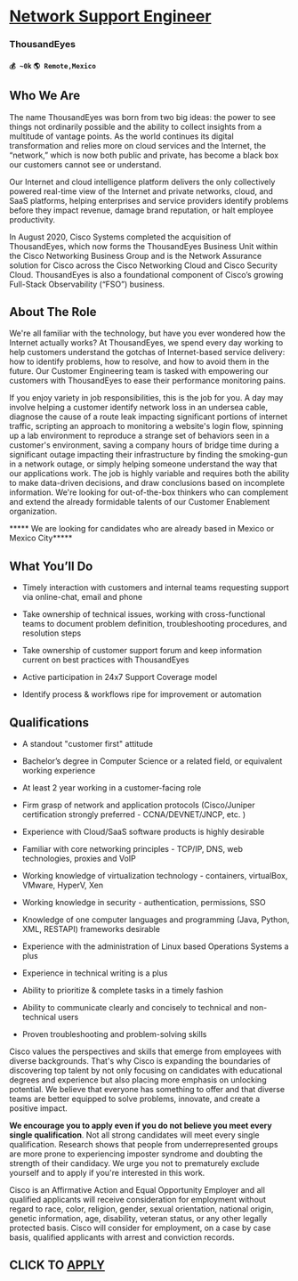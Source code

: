 # [Network Support Engineer](https://www.remotewlb.com/apply/network-support-engineer-61355)  
### ThousandEyes  
#### `💰 ~0k` `🌎 Remote,Mexico`  

## **Who We Are**

The name ThousandEyes was born from two big ideas: the power to see things not ordinarily possible and the ability to collect insights from a multitude of vantage points. As the world continues its digital transformation and relies more on cloud services and the Internet, the “network,” which is now both public and private, has become a black box our customers cannot see or understand.

Our Internet and cloud intelligence platform delivers the only collectively powered real-time view of the Internet and private networks, cloud, and SaaS platforms, helping enterprises and service providers identify problems before they impact revenue, damage brand reputation, or halt employee productivity.

In August 2020, Cisco Systems completed the acquisition of ThousandEyes, which now forms the ThousandEyes Business Unit within the Cisco Networking Business Group and is the Network Assurance solution for Cisco across the Cisco Networking Cloud and Cisco Security Cloud. ThousandEyes is also a foundational component of Cisco’s growing Full-Stack Observability (“FSO”) business.

## **About The Role**

We're all familiar with the technology, but have you ever wondered how the Internet actually works? At ThousandEyes, we spend every day working to help customers understand the gotchas of Internet-based service delivery: how to identify problems, how to resolve, and how to avoid them in the future. Our Customer Engineering team is tasked with empowering our customers with ThousandEyes to ease their performance monitoring pains.

If you enjoy variety in job responsibilities, this is the job for you. A day may involve helping a customer identify network loss in an undersea cable, diagnose the cause of a route leak impacting significant portions of internet traffic, scripting an approach to monitoring a website's login flow, spinning up a lab environment to reproduce a strange set of behaviors seen in a customer's environment, saving a company hours of bridge time during a significant outage impacting their infrastructure by finding the smoking-gun in a network outage, or simply helping someone understand the way that our applications work. The job is highly variable and requires both the ability to make data-driven decisions, and draw conclusions based on incomplete information. We're looking for out-of-the-box thinkers who can complement and extend the already formidable talents of our Customer Enablement organization.

***** We are looking for candidates who are already based in Mexico or Mexico City*****

## **What You’ll Do**

  * Timely interaction with customers and internal teams requesting support via online-chat, email and phone

  * Take ownership of technical issues, working with cross-functional teams to document problem definition, troubleshooting procedures, and resolution steps

  * Take ownership of customer support forum and keep information current on best practices with ThousandEyes

  * Active participation in 24x7 Support Coverage model

  * Identify process & workflows ripe for improvement or automation 

## **Qualifications**

  * A standout "customer first" attitude

  * Bachelor’s degree in Computer Science or a related field, or equivalent working experience

  * At least 2 year working in a customer-facing role

  * Firm grasp of network and application protocols (Cisco/Juniper certification strongly preferred - CCNA/DEVNET/JNCP, etc. )

  * Experience with Cloud/SaaS software products is highly desirable

  * Familiar with core networking principles - TCP/IP, DNS, web technologies, proxies and VoIP

  * Working knowledge of virtualization technology - containers, virtualBox, VMware, HyperV, Xen

  * Working knowledge in security - authentication, permissions, SSO

  * Knowledge of one computer languages and programming (Java, Python, XML, RESTAPI) frameworks desirable

  * Experience with the administration of Linux based Operations Systems a plus

  * Experience in technical writing is a plus

  * Ability to prioritize & complete tasks in a timely fashion

  * Ability to communicate clearly and concisely to technical and non-technical users

  * Proven troubleshooting and problem-solving skills

Cisco values the perspectives and skills that emerge from employees with diverse backgrounds. That's why Cisco is expanding the boundaries of discovering top talent by not only focusing on candidates with educational degrees and experience but also placing more emphasis on unlocking potential. We believe that everyone has something to offer and that diverse teams are better equipped to solve problems, innovate, and create a positive impact.  
  
 **We encourage you to apply even if you do not believe you meet every single qualification**. Not all strong candidates will meet every single qualification. Research shows that people from underrepresented groups are more prone to experiencing imposter syndrome and doubting the strength of their candidacy. We urge you not to prematurely exclude yourself and to apply if you're interested in this work.

Cisco is an Affirmative Action and Equal Opportunity Employer and all qualified applicants will receive consideration for employment without regard to race, color, religion, gender, sexual orientation, national origin, genetic information, age, disability, veteran status, or any other legally protected basis. Cisco will consider for employment, on a case by case basis, qualified applicants with arrest and conviction records.

  
## CLICK TO [APPLY](https://www.remotewlb.com/apply/network-support-engineer-61355)

